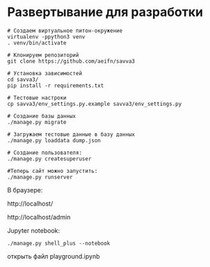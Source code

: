 # Развертывание для разработки

```
# Создаем виртуальное питон-окружение
virtualenv -ppython3 venv
. venv/bin/activate

# Клонируем репозиторий
git clone https://github.com/aeifn/savva3

# Установка зависимостей
cd savva3/
pip install -r requirements.txt

# Тестовые настроки
cp savva3/env_settings.py.example savva3/env_settings.py

# Создание базы данных
./manage.py migrate

# Загружаем тестовые данные в базу данных
./manage.py loaddata dump.json

# Создание пользователя:
./manage.py createsuperuser

#Теперь сайт можно запустить:
./manage.py runserver
```

В браузере:

http://localhost/

http://localhost/admin


Jupyter notebook:

```
./manage.py shell_plus --notebook
```

открыть файл playground.ipynb
